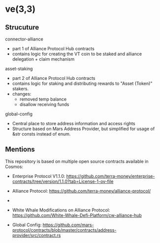 # ve(3,3)

## Strucuture

connector-alliance

- part 1 of Alliance Protocol Hub contracts
- contains logic for creating the VT coin to be staked and alliance delegation + claim mechanism

asset-staking

- part 2 of Alliance Protocol Hub contracts
- contains logic for staking and distributing rewards to "Asset (Token)" stakers.
- changes:
  - removed temp balance
  - disallow receiving funds

global-config

- Central place to store address information and access rights
- Structure based on Mars Address Provider, but simplified for usage of &str consts instead of enum.

## Mentions

This repository is based on multiple open source contracts available in Cosmos:

- Enterprise Protocol V1.1.0: <https://github.com/terra-money/enterprise-contracts/tree/version/1.1.0?tab=License-1-ov-file>

- Alliance Protocol: <https://github.com/terra-money/alliance-protocol/>
-
- White Whale Modifications on Alliance Protocol: <https://github.com/White-Whale-Defi-Platform/cw-alliance-hub>

- Global Config: https://github.com/mars-protocol/contracts/blob/master/contracts/address-provider/src/contract.rs
